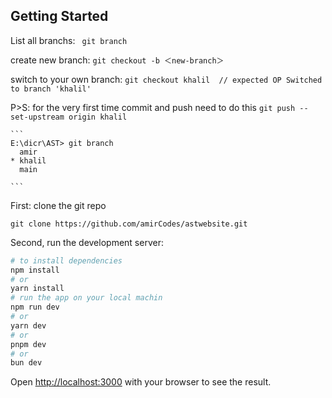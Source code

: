 

## Getting Started

List all branchs: ```  git branch  ``` 

create new branch:  ``` git checkout -b ＜new-branch＞ ```

switch to your own branch: ``` git checkout khalil  // expected OP Switched to branch 'khalil' ```

P>S: for the very first time commit and push need to do this `` git push --set-upstream origin khalil ``

`````
``` 
E:\dicr\AST> git branch 
  amir
* khalil
  main
 
```
`````

First: clone the git repo

``` git clone https://github.com/amirCodes/astwebsite.git ```

Second, run the development server:

```bash
# to install dependencies 
npm install 
# or
yarn install
# run the app on your local machin
npm run dev
# or
yarn dev
# or
pnpm dev
# or
bun dev
```

Open [http://localhost:3000](http://localhost:3000) with your browser to see the result.

